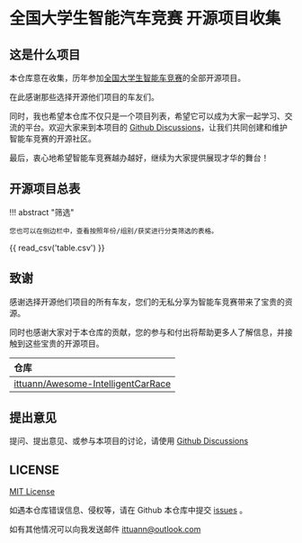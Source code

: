 # 全国大学生智能汽车竞赛 开源项目收集

## 这是什么项目

本仓库意在收集，历年参加[全国大学生智能车竞赛](https://baike.baidu.com/item/%E5%85%A8%E5%9B%BD%E5%A4%A7%E5%AD%A6%E7%94%9F%E6%99%BA%E8%83%BD%E6%B1%BD%E8%BD%A6%E7%AB%9E%E8%B5%9B)的全部开源项目。

在此感谢那些选择开源他们项目的车友们。

同时，我也希望本仓库不仅只是一个项目列表，希望它可以成为大家一起学习、交流的平台。欢迎大家来到本项目的 [Github Discussions](https://github.com/ittuann/NEFU-CMEE-DebateTeam/discussions)，让我们共同创建和维护智能车竞赛的开源社区。

最后，衷心地希望智能车竞赛越办越好，继续为大家提供展现才华的舞台！

## 开源项目总表

!!! abstract "筛选"

    您也可以在侧边栏中，查看按照年份/组别/获奖进行分类筛选的表格。

{{ read_csv('table.csv') }}

## 致谢

感谢选择开源他们项目的所有车友，您们的无私分享为智能车竞赛带来了宝贵的资源。

同时也感谢大家对于本仓库的贡献，您的参与和付出将帮助更多人了解信息，并接触到这些宝贵的开源项目。

| 仓库                                                                                               |
| :------------------------------------------------------------------------------------------------- |
| [ittuann/Awesome-IntelligentCarRace](https://github.com/ittuann/Awesome-IntelligentCarRace/issues) |

## 提出意见

提问、提出意见、或参与本项目的讨论，请使用 [Github Discussions](https://github.com/ittuann/NEFU-CMEE-DebateTeam/discussions)

## LICENSE

[MIT License](https://github.com/ittuann/Awesome-IntelligentCarRace/blob/main/LICENSE)

如遇本仓库错误信息、侵权等，请在 Github 本仓库中提交 [issues](https://github.com/ittuann/Awesome-IntelligentCarRace/issues) 。

如有其他情况可以向我发送邮件 [ittuann@outlook.com](mailto:ittuann@outlook.com)
